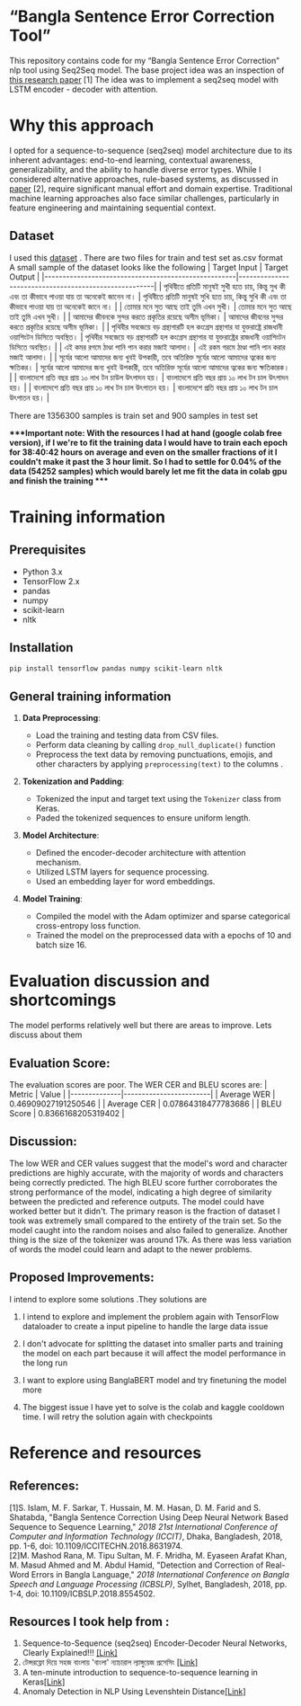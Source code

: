# “Bangla Sentence Error Correction Tool”

This repository contains code for my “Bangla Sentence Error Correction” nlp tool using Seq2Seq model. The base project idea was an inspection of [this research paper](https://ieeexplore.ieee.org/abstract/document/8631974) [1] The idea was to implement a seq2seq model with LSTM encoder - decoder with attention.  

# Why this approach 
I opted for a sequence-to-sequence (seq2seq) model architecture due to its inherent advantages: end-to-end learning, contextual awareness, generalizability, and the ability to handle diverse error types. While I considered alternative approaches, rule-based systems, as discussed in [paper](https://ieeexplore.ieee.org/abstract/document/8554502) [2], require significant manual effort and domain expertise. Traditional machine learning approaches also face similar challenges, particularly in feature engineering and maintaining sequential context.

## Dataset 
I used this [dataset](https://github.com/hishab-nlp/BNSECData) . There are 
two files for train and test set as.csv format   
A small sample of the dataset looks like the  following 
| Target Input                                        | Target Output                                        |
|-----------------------------------------------------|------------------------------------------------------|
| পৃথিবীতে প্রতিটি মানুষই সুখী হতে চায়, কিন্তু সুখ কী এবং তা কীভাবে পাওয়া যায় তা অনেকেই জানেন না। | পৃথিবীতে প্রতিটি মানুষই সুখি হতে চায়, কিন্তু সুখি কী এবং তা কীভাবে পাওয়া যায় তা অনেকেই জানে না। |
| তোমার মনে সুত আছে তাই তুমি এখন সুখী।         | তোমার মনে সুত আছে তাই তুমি এখন সুখী।            |
| আমাদের জীবনকে সুন্দর করতে প্রকৃতির রয়েছে অসীম ভূমিকা।       | আমাদের জীবনের সুন্দর করতে প্রকৃতির রয়েছে অসীম ভূমিকা।         |
| পৃথিবীর সবজেয়ে বড় গ্রন্থাগারটি হল কংগ্রেস গ্রন্থাগার যা যুক্তরাষ্ট্রে রাজধানী ওয়াশিংটন ডিসিতে অবস্থিত। | পৃথিবীর সবজেয়ে বড় গ্রন্থাগারটি হল কংগ্রেস গ্রন্থাগার যা যুক্তরাষ্ট্রের রাজধানী ওয়াশিংটন ডিসিতে অবস্থিত। |
| এই কমর রগমে ঠাণ্ডা পানি পান করার মজাই আলাদা।  | এই রকম গরমে ঠাণ্ডা পানি পান করার মজাই আলাদা।      |
| সূর্যের আলো আমাদের জন্য খুবই উপকারী, তবে অতিরিক্ত সূর্যের আলো আমাদের ত্বকের জন্য ক্ষতিকর।   | সূর্যের আলো আমাদের জন্য খুবই উপকারী, তবে অতিরিক্ত সূর্যের আলো আমাদের ত্বকের জন্য ক্ষতিকারক। |
| বাংলাদেশে প্রতি বছর প্রায় ১০ লাখ টন চাউল উৎপাদন হয়।   | বাংলাদেশে প্রতি বছর প্রায় ১০ লাখ টন চাল উৎপাদন হয়।         |
| বাংলাদেশে প্রতি বছর প্রায় ১০ লাখ টন চাল উৎপাতন হয়।   | বাংলাদেশে প্রতি বছর প্রায় ১০ লাখ টন চাল উৎপাতন হয়।         |

There are 1356300 samples is train set and 900 samples in test set 

 __***Important note: With the resources  I had at hand (google colab free version), if I we're to fit the training data I would have to train each epoch for 38:40:42 hours on average and even on the smaller fractions of it I couldn't make it past the 3 hour limit. So I had to settle for 0.04% of the data (54252 samples) which would barely let me fit the data in colab gpu and finish the training ***__  


# Training information 

## Prerequisites

- Python 3.x
- TensorFlow 2.x
- pandas
- numpy
- scikit-learn
- nltk

## Installation

```bash
pip install tensorflow pandas numpy scikit-learn nltk
```
## General training information 
1.  **Data Preprocessing**:
    
    -   Load the training and testing data from CSV files.
    -   Perform data cleaning by calling `drop_null_duplicate()`
 function
     -   Preprocess the text data by removing punctuations, emojis, and other characters by applying `preprocessing(text)` to the columns .
2.  **Tokenization and Padding**:
    
    -   Tokenized the input and target text using the `Tokenizer` class from Keras.
    -   Paded the tokenized sequences to ensure uniform length.
3.  **Model Architecture**:
    
    -   Defined the encoder-decoder architecture with attention mechanism.
    -   Utilized LSTM layers for sequence processing.
    -   Used an embedding layer for word embeddings.
4.  **Model Training**:
    
    -   Compiled the model with the Adam optimizer and sparse categorical cross-entropy loss function.
    -   Trained the model on the preprocessed data with a  epochs of 10 and batch size 16.
# Evaluation discussion and shortcomings 
The model performs relatively well but there are areas to improve. Lets discuss about them

## Evaluation  Score: 
The evaluation scores are poor.  The WER  CER and BLEU scores are: 
| Metric       | Value                  |
|--------------|------------------------|
| Average WER  | 0.46909027191250546    |
| Average CER  | 0.07864318477783686    |
| BLEU Score   | 0.8366168205319402     |
## Discussion:  

The low WER and CER values suggest that the model's word and character predictions are highly accurate, with the majority of words and characters being correctly predicted. The high BLEU score further corroborates the strong performance of the model, indicating a high degree of similarity between the predicted and reference outputs. The model could have worked better but it didn't. The primary reason is the fraction of dataset I took was extremely  small compared to the entirety of the train set. So the model caught into the random noises and also failed to generalize. Another thing is the size of the tokenizer was around 17k. As there was less variation of words the model could learn and adapt to the newer problems.   
## Proposed Improvements:
I intend to explore some solutions .They solutions are 

 1.  I intend to explore and implement the problem again with
    TensorFlow dataloader to create a input pipeline to handle the large
    data issue
 2. I don't advocate for splitting the dataset into smaller parts and
    training the model on each part because it will affect the model
    performance in the long run

3. I want to explore using BanglaBERT model and try finetuning the model more 
4. The biggest issue I have yet to solve is the colab and kaggle cooldown time. I will retry the solution again with checkpoints   





# Reference  and resources 

## References:
 [1]S. Islam, M. F. Sarkar, T. Hussain, M. M. Hasan, D. M. Farid and S. Shatabda, "Bangla Sentence Correction Using Deep Neural Network Based Sequence to Sequence Learning," _2018 21st International Conference of Computer and Information Technology (ICCIT)_, Dhaka, Bangladesh, 2018, pp. 1-6, doi: 10.1109/ICCITECHN.2018.8631974.  
 [2]M. Mashod Rana, M. Tipu Sultan, M. F. Mridha, M. Eyaseen Arafat Khan, M. Masud Ahmed and M. Abdul Hamid, "Detection and Correction of Real-Word Errors in Bangla Language," _2018 International Conference on Bangla Speech and Language Processing (ICBSLP)_, Sylhet, Bangladesh, 2018, pp. 1-4, doi: 10.1109/ICBSLP.2018.8554502.  


## Resources I took help from :

 1. Sequence-to-Sequence (seq2seq) Encoder-Decoder Neural Networks, Clearly Explained!!! [\[Link\]](https://www.youtube.com/watch?v=L8HKweZIOmg)
 2. টেন্সরফ্লো দিয়ে সহজ বাংলায় 'বাংলা' ন্যাচারাল ল্যাঙ্গুয়েজ প্রসেসিং [\[Link\]](https://github.com/raqueeb/nlp_bangla/tree/master)
 3. A ten-minute introduction to sequence-to-sequence learning in Keras[\[Link\]](https://blog.keras.io/a-ten-minute-introduction-to-sequence-to-sequence-learning-in-keras.html)
 4. Anomaly Detection in NLP Using Levenshtein Distance[\[Link\]](https://medium.com/munchy-bytes/anomaly-detection-in-nlp-using-levenshtein-distance-62351639d189)
